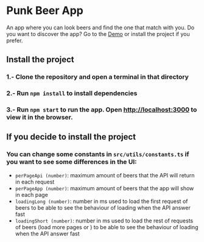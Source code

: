 # Punk Beer App

An app where you can look beers and find the one that match with you. Do you want to discover the app? Go to the [Demo](https://punkbeers.netlify.app/) or install the project if you prefer.

## Install the project

### 1.- Clone the repository and open a terminal in that directory

### 2.- Run  `npm install` to install dependencies

### 3.- Run  `npm start` to run the app. Open [http://localhost:3000](http://localhost:3000) to view it in the browser.


## If you decide to install the project

### You can change some constants in `src/utils/constants.ts` if you want to see some differences in the UI:

-   `perPageApi (number)`: maximum amount of beers that the API will return in each request
-   `perPageApp (number)`: maximum amount of beers that the app will show in each page
-   `loadingLong (number)`: number in ms used to load the first request of beers to be able to see the behaviour of loading when the API answer fast
-   `loadingShort (number)`: number in ms used to load the rest of requests of beers (load more pages or ) to be able to see the behaviour of loading when the API answer fast

